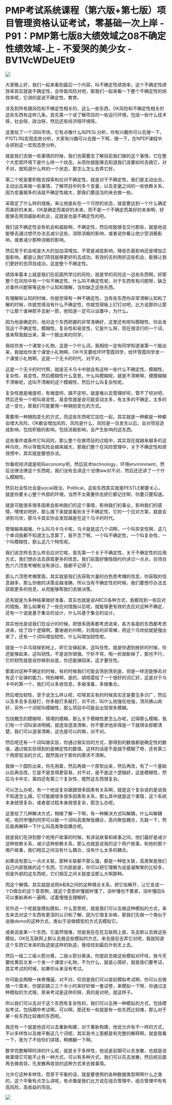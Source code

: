 # PMP考试系统课程（第六版+第七版）项目管理资格认证考试，零基础一次上岸 - P91：PMP第七版8大绩效域之08不确定性绩效域-上 - 不爱哭的美少女 - BV1VcWDeUEt9

![](img/b578234ce5af8104101af49f10ea0c66_0.png)

大家晚上好，我们一起来看到最后一个内容，叫不确定性绩效率，这个不确定性绩效率其实就是不确定性，会导致风险对吧，那我们一起来看一下整个不确定性的绩效率呢，它讲的是说不确定性，教育。

涉及到所有跟风险和不确定性相关的，这么一些东西，OK风险和不确定性相关的这些东西有这样几条，首先第一个说了解项目的一些运行环境，包括一些什么技术呀，社会呀，政治呀，然后还有经济呀环境呀。

这里给了一个词叫市场，它有点像什么叫PESL分析，你有兴趣你可以去搜一下，P1STL1叫宏观态势分析，大家有兴趣可以去搜一下啊，搜一下，在NPDP课程中会讲到这一宏观态势分析。

就是我们去做一些事情的时候，我们也需要去了解目前我们做的这个事情，它在整个大宏观环境下是什么样一个状态，从而你就能够去知道我们该要如何去搞它，对不对，就知道什么样的一个状态，那怎么怎么去弄它好。

第二个呢是要积极去探索和应对不确定性，就是对于不确定性，我们是主动出击，主动出击来做一些事情，了解项目中的多个变量，以及变量之间的一些依赖关系，因为变量越多的话就不确定性越大，那我们要适当的来去做一些。

采取定了什么样的措施，来让他是处在一个可控的状态，就是要达到一个什么确定而美好的未来，OK是确定而美好的未来，而不是一个不确定而美好的未来啊，好能够去预测威胁和机会，这就是也是不确定性的吧。

我们说不确定性会有机会和威胁啊，不确定性，然后呢能够去交付那些，就是他说能够去通过想尽办法去减少这些，消除消极的影响，或者说你看让他少受消极影响，或者减少那种消极的影响。

然后至于机会呢是大大的加加深增加，不管是减低影响，降低负面影响还是增加正面影响，都是让我们项目能够更好的去成功，有效的去利用好这些机会，能够让我们更好的去项目成功，这是整个不确定性。

绩效率基本上就是我们在前面所学过的风险，就是学的风险这一这些东西啊，好那整个在风险中有一个叫不确定性，什么叫不确定性呢，对于东西有有问题呀，缺乏对事件问题等等这些个认知和理解，当你缺乏这些东西。

有理解和认知的时候，你就觉得有一种不确定性，当有些东西你非常清晰认知和了解的时候，你就觉得没有什么不确定性，你就觉得板上钉钉对吧，比方说那你让那个让那个谁神箭手去射一箭，他知道一定可以设置中，为什么。

因为他是确定的，他对这个东西把握的非常准确好，这里还有呢叫模糊性，你会发现这个不确定性，模糊性，复杂性和易变性，它是什么呀，现在很流行的一个词，谁来帮我敲出来，第一个敲出来的同学。

我给你发一个课堂小礼物，这是一个什么词，我相信一定有同学知道谁第一个敲出来，我就给你发个课堂小礼物啊，OK今天要给环环雪霞同学，给环雪霞同学发一个课堂小礼物啊，这是一个无卡的时代，对不对。

这是一个无卡的时代啊，就是无卡乌卡中就会有这样一些什么不确定性，模糊性，复杂性，易变性，然后模糊性什么意思，什么叫模糊呢，就是不清晰啊，模模糊糊不清晰呃，这叫不清晰的这个模糊性，然后什么叫复杂性呢。

复杂性就是难度呗，有难度呗，搞不定呗，就是难以去管理好呗，管不了呗对吧，然后还有一个呢叫易变性，易变性就是说可能变动太多，有太多的不确定，太多的这一变化，那我们可能要用一种拥抱变化的方式。

需要用一种拥抱变化的方式，而这些东西呢它加在一起，其实就是一种都是一种都会增大风险，OK都会增加风险，风险是什么，风险是一旦发生以后，会对项目造成影响，包括积极的影响，包括消极影响，会产生影响的这东西。

这些事件或条件它叫风险，那么整个在做项目的过程中，其实现在就越来越多的这种乌坎，所以导致风险会越来越大，那我们整个在风险管理中，关于不确定性和绩效预中，其实就是要想办法。

你看呃经济就是呃叫economy吧，然后技术technology，环境environment，然后法律法律这个东西呢，我们没有去讲这个法律law对不对，然后还还讲了一个什么模糊性。

然后社会性社会是social政治，Political，这些东西其实就是PESTLE都要关心，就是你要关心整个外部的环境，当然不太需要你去把它都记住啊，你要只要知道。

就是可能很多很多因素会影响我们的这个事情，影响我们的事业，影响我们的感情，嘿嘿对吧好，那么接下来就是看到关于不确定性，它的一个应对方案，就是会讲到乌坎，那乌卡其实你会发现越是在这个乌卡的时代。

管理越来越难，什么叫乌卡乌卡呢，乌卡就是这几个词啊，一个叫异变性啊，这几个单词我都不知道怎么念算了，我不念了啊，一个叫不确定性，一个叫复杂性，一个叫模糊性，那么这几个特性呢。

我们该怎样去怎么样去应对它呢，首先第一个关于不确定性，关于不确定性的应用方式，我们想办法去获取更多的信息，我们前面好像隐隐约约讲过一点点，白领白色六六顶思考帽有没有讲过，我都不记得了。

那么六顶思考帽里面，其实就是我们去获取大量的白色思考帽的信息，你获取的信息越多，那么你做的决策会越准确，所以当有不确定性的时候，我们要想尽办法去获取更多的信息，从而能够帮我们去做决策。

还有就是为多种结果做好准备，其实也就是说ABCD各种方式，我都找到一些应对的措施，那么如果有了一些应对措施以后呢，就能够更有效的去应对这种不确定，还有一个说是基于集合的设计，什么叫基于集合的设计。

其实他也是说我们在设计的时候，把很多因素都考虑进来，各方各面的东西都考虑进来，给了四个逻辑啊，要谢谢刘州啊，刘周给的非常棒，把这个乌坎给就是搜出来了，还有一个词叫增加韧性，什么叫增加韧性呢。

就是一个乒乓球掉到地上，砰它会弹起来，这叫任性，就是你遇到挫折的时候，你还能够起来，这叫韧性，不是说你很强，宁折不弯，啪一折就断掉了，那也不行，它的韧性就是说你掉到谷底，你还能弹回来，这才要任性。

那面对这种不确定的时候，有的时候我们可能会荡到荡到底，但是一样还能够去对有这个反弹的能力，特别棒啊，是的，胡晓雷给了一个很好的词汇好，这是对于乌卡中的第一个，我们可以多收信息，多做准备，多做集合。

然后增加韧性，至于说怎么样认呢，哎呀其实有的时候其实还是要见多识广，然后以及多去多去敲打，你多敲打多敲打，对不对，叫什么他强任他强，清风拂山岗好，另外一个词呢叫模糊性，那么项目中可能会出现很多模糊。

包括概念的模糊呀，情境的模糊，那么关于模糊性更怎么办呢，记得那么模糊，我们有一个词叫渐进明细，就逐渐逐渐清晰，你不要求他非得是一下就得全部都清楚，我们可以逐渐清晰，这也是可以的嘛，对不对。

然后呢还有一个词叫做实验，你通过做实验的方式，那得到的数值都是确定性的数值，通过做实验得到的是确定性的数值，这样的话是不是就不模糊了呀，还有第三个用原型法的方式，既然我对于那你的需求不清晰。

我做一个圆形出来，你先用着，然后再做一个原型出来，然后再改，有了一个基础以后再去改，它是不是变得更容易，对不对，是不是这个逻辑好，这是模糊性，然后乌卡中文，第四还有第三个复杂性，既然这东西很复杂。

可以怎么办呢，有一个他说复杂跟跟很多因素有关系啊，就是这个复杂说的是说我不知道怎么搞，它可能跟很多很多因素有关系，那么其中就是这个事情，这个系统本身就很复杂，或者是过程本身就很复杂，那怎么办呢。

这里给了几种解决方式，稍微了解一下啊，有一种解决方式叫解耦，什么叫解耦呢，呃同学懂的同学可以敲一个词叫高类聚低耦合，高内聚低耦合，先敲一下，然后我再解释一下什么叫高类聚低耦合呢。

就是我们在讲到那个呃用户故事的时候，有讲说故事和故事之间，他们最好是减少这种依赖关系，减少这种依赖关系，那么也就是说我的这个用户故事，和他的那个用户故事，我们相互之间没有什么耦合，没有什么太多的耦合。

如果说有那么一点点关联，那种关联都不那么强，都是一种低关联，高类聚是我们自己内部我做的这个东西，它内部是是，你可以把它理解为说是凝聚聚的比较多，但是外部的这东西呢，它们相互之间关联度没那么大啊那种。

而这个解偶，其实就是说把A和B之间的这种偶合关系，把它给解开，让它变成一个D偶合的这个意思啊，就这个意思听懂就听懂了，没听懂也不要紧，没听懂回头可以重新再听一遍啊，试着慢慢去理解好。

另外还一个呢就是模拟模拟，什么意思呢，就是我们可以去做这种模拟的方式，来去来去对这个东西有更深的认识和了解，因为它很复杂嘛，那我们先做一个类似于说做demo的这种方式，类似于说做模型的方式去模拟它。

或者说是某一个东西，它虽然很难，但是我在在在互联网上面，先去默认去做这些模拟，OK在互联网上默认去做这些模拟的方式，来去提前去弄它对吧，我就知道这个东西它未来的轨迹是这样的轨迹，我哇哇到最后升到天上去。

然后一级二三级火箭分离，二级火箭分离诶，你提前去做这些模拟对环哇，我今天要给黄启文发一个发一个课堂小礼物，不为什么，就是心情好，就是我们要考试，其实考试的时候，如果你从来没有考过。

你可能会两眼一抹黑懵逼，对不对，哎但是我们可以提前模拟考试啊，你可以去做搞一个周末，你提前搞三三个半小时来好好做一套试卷，来模拟一下呀，你通过这种模拟的方式哦，原来考试是这样的呀，真的是对吧，就这样子。

所以我们可以去对于这个东西有复杂性的，我们可以去用一种模拟的方式，包括模拟考试，包括期中考试啊，可以啊，那还有一些就是有一些东西比较难，那么对于某一些东西比较难的东西呢。

我还有一个就是他说可以去重新构建，对于重新构建，他说允许有不一样的方式，不以多样性以及做平衡这几个词呢，其实我书上面都是有完整的解释啊，就是我看一下，我为了不给你们讲错，稍微翻一下啊。

数学完整解释时讲的什么呢，就是关于多样性，他说是前期可以去发散，也就是说做事情它可能不止有一种方式，可以有多种方式，我们可以先去发散，然后呢后面再去做收敛，先发散再收敛的这种方式来去做事情。

允许它这种多样性，而至于平衡的话，就是要使用的各种数据类型啊啊什么之类的，这个平衡有点怎么讲呢，有点像是我们比方说在组合管理中，组合管理中有有高风险，高收益的项目。



![](img/b578234ce5af8104101af49f10ea0c66_2.png)